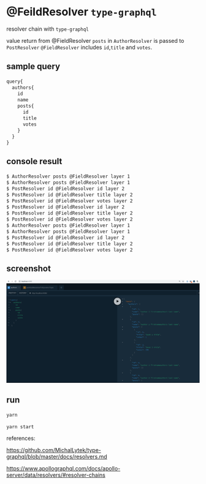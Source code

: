 # @FeildResolver `type-graphql`

resolver chain with `type-graphql`

value return from @FieldResolver `posts` in `AuthorResolver` is passed to `PostResolver` `@FieldResolver` includes `id`,`title` and `votes`.

## sample query

```
query{
  authors{
    id
    name
    posts{
      id
      title
      votes
    }
  }
}

```

## console result

```
$ AuthorResolver posts @FieldResolver layer 1
$ AuthorResolver posts @FieldResolver layer 1
$ PostResolver id @FieldResolver id layer 2
$ PostResolver id @FieldResolver title layer 2
$ PostResolver id @FieldResolver votes layer 2
$ PostResolver id @FieldResolver id layer 2
$ PostResolver id @FieldResolver title layer 2
$ PostResolver id @FieldResolver votes layer 2
$ AuthorResolver posts @FieldResolver layer 1
$ AuthorResolver posts @FieldResolver layer 1
$ PostResolver id @FieldResolver id layer 2
$ PostResolver id @FieldResolver title layer 2
$ PostResolver id @FieldResolver votes layer 2
```

## screenshot

![screenshot](./screenshot.png)

## run

`yarn`

`yarn start`

references:

https://github.com/MichalLytek/type-graphql/blob/master/docs/resolvers.md

https://www.apollographql.com/docs/apollo-server/data/resolvers/#resolver-chains
